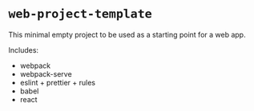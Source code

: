 # `web-project-template`

This minimal empty project to be used as a starting point for a web app.

Includes:
- webpack
- webpack-serve
- eslint + prettier + rules
- babel
- react